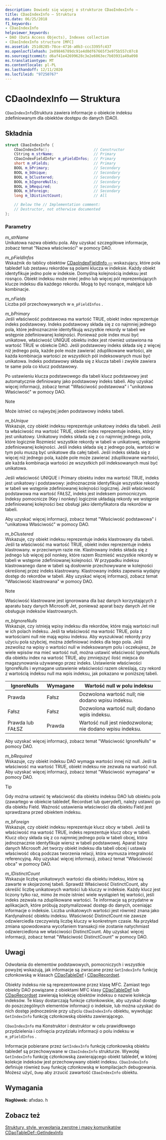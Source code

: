```yaml
---
description: Dowiedz się więcej o strukturze CDaoIndexInfo —
title: CDaoIndexInfo — Struktura
ms.date: 06/25/2018
f1_keywords:
- CDaoIndexInfo
helpviewer_keywords:
- DAO (Data Access Objects), Indexes collection
- CDaoIndexInfo structure [MFC]
ms.assetid: 251d8285-78ce-4716-a0b3-ccc3395fc437
ms.openlocfilehash: 2e09846789dc91e4d0df67665f3e975b557c07c8
ms.sourcegitcommit: d6af41e42699628c3e2e6063ec7b03931a49a098
ms.translationtype: MT
ms.contentlocale: pl-PL
ms.lasthandoff: 12/11/2020
ms.locfileid: "97250767"
---
```

# <a name="cdaoindexinfo-structure"></a>CDaoIndexInfo — Struktura

`CDaoIndexInfo`Struktura zawiera informacje o obiekcie indeksu zdefiniowanym dla obiektów dostępu do danych (DAO).

## <a name="syntax"></a>Składnia

```cpp
struct CDaoIndexInfo {
    CDaoIndexInfo();                    // Constructor
    CString m_strName;                  // Primary
    CDaoIndexFieldInfo* m_pFieldInfos;  // Primary
    short m_nFields;                    // Primary
    BOOL m_bPrimary;                    // Secondary
    BOOL m_bUnique;                     // Secondary
    BOOL m_bClustered;                  // Secondary
    BOOL m_bIgnoreNulls;                // Secondary
    BOOL m_bRequired;                   // Secondary
    BOOL m_bForeign;                    // Secondary
    long m_lDistinctCount;              // All

    // Below the // Implementation comment:
    // Destructor, not otherwise documented
};
```

### <a name="parameters"></a>Parametry

*m_strName*<br/>
Unikatowa nazwa obiektu pola. Aby uzyskać szczegółowe informacje, zobacz temat "Nazwa właściwości" w pomocy DAO.

*m_pFieldInfos*<br/>
Wskaźnik do tablicy obiektów [CDaoIndexFieldInfo —](../../mfc/reference/cdaoindexfieldinfo-structure.md) wskazujący, które pola tabledef lub zestawu rekordów są polami klucza w indeksie. Każdy obiekt identyfikuje jedno pole w indeksie. Domyślną kolejnością indeksu jest rosnąco. Obiekt indeksu może mieć jedno lub więcej pól reprezentujących klucze indeksu dla każdego rekordu. Mogą to być rosnące, malejące lub kombinacje.

*m_nFields*<br/>
Liczba pól przechowywanych w `m_pFieldInfos` .

*m_bPrimary*<br/>
Jeśli właściwość podstawowa ma wartość TRUE, obiekt index reprezentuje indeks podstawowy. Indeks podstawowy składa się z co najmniej jednego pola, które jednoznacznie identyfikują wszystkie rekordy w tabeli we wstępnie zdefiniowanej kolejności. Ponieważ pole index musi być unikatowe, właściwość UNIQUE obiektu index jest również ustawiona na wartość TRUE w obiekcie DAO. Jeśli podstawowy indeks składa się z więcej niż jednego pola, każde pole może zawierać zduplikowane wartości, ale każda kombinacja wartości ze wszystkich pól indeksowanych musi być unikatowa. Indeks podstawowy składa się z klucza tabeli i zwykle zawiera te same pola co klucz podstawowy.

Po ustawieniu klucza podstawowego dla tabeli klucz podstawowy jest automatycznie definiowany jako podstawowy indeks tabeli. Aby uzyskać więcej informacji, zobacz temat "Właściwość podstawowa" i "unikatowa Właściwość" w pomocy DAO.

> [!NOTE]
> Może istnieć co najwyżej jeden podstawowy indeks tabeli.

*m_bUnique*<br/>
Wskazuje, czy obiekt indeksu reprezentuje unikatowy indeks dla tabeli. Jeśli ta właściwość ma wartość TRUE, obiekt index reprezentuje indeks, który jest unikatowy. Unikatowy indeks składa się z co najmniej jednego pola, które logicznie Rozmieść wszystkie rekordy w tabeli w unikatowej, wstępnie zdefiniowanej kolejności. Jeśli indeks składa się z jednego pola, wartości w tym polu muszą być unikatowe dla całej tabeli. Jeśli indeks składa się z więcej niż jednego pola, każde pole może zawierać zduplikowane wartości, ale każda kombinacja wartości ze wszystkich pól indeksowanych musi być unikatowa.

Jeśli właściwość UNIQUE i Primary obiektu index ma wartość TRUE, indeks jest unikatowy i podstawowy: jednoznacznie identyfikuje wszystkie rekordy w tabeli we wstępnie zdefiniowanej kolejności logicznej. Jeśli właściwość podstawowa ma wartość FAŁSZ, indeks jest indeksem pomocniczym. Indeksy pomocnicze (Key i nonkey) logicznie układają rekordy we wstępnie zdefiniowanej kolejności bez obsługi jako identyfikatora dla rekordów w tabeli.

Aby uzyskać więcej informacji, zobacz temat "Właściwość podstawowa" i "unikatowa Właściwość" w pomocy DAO.

*m_bClustered*<br/>
Wskazuje, czy obiekt indeksu reprezentuje indeks klastrowany dla tabeli. Jeśli ta właściwość ma wartość TRUE, obiekt index reprezentuje indeks klastrowany. w przeciwnym razie nie. Klastrowany indeks składa się z jednego lub więcej pól nonkey, które razem Rozmieść wszystkie rekordy w tabeli w wstępnie zdefiniowanej kolejności. W przypadku indeksu klastrowanego dane w tabeli są dosłownie przechowywane w kolejności określonej przez indeks klastrowany. Klastrowany indeks zapewnia wydajny dostęp do rekordów w tabeli. Aby uzyskać więcej informacji, zobacz temat "Właściwość klastrowana" w pomocy DAO.

> [!NOTE]
> Właściwość klastrowane jest ignorowana dla baz danych korzystających z aparatu bazy danych Microsoft Jet, ponieważ aparat bazy danych Jet nie obsługuje indeksów klastrowanych.

*m_bIgnoreNulls*<br/>
Wskazuje, czy istnieją wpisy indeksu dla rekordów, które mają wartości null w ich polach indeksu. Jeśli ta właściwość ma wartość TRUE, pola z wartościami null nie mają wpisu indeksu. Aby wyszukiwać rekordy przy użyciu pola szybciej, można zdefiniować indeks dla tego pola. Jeśli zezwolisz na wpisy o wartości null w indeksowanym polu i oczekujesz, że wiele wpisów ma mieć wartość null, można ustawić właściwość IgnoreNulls dla obiektu index na wartość TRUE, aby zmniejszyć ilość miejsca do magazynowania używanego przez indeks. Ustawienie właściwości IgnoreNulls i wymagane ustawienie właściwości razem określają, czy rekord z wartością indeksu null ma wpis indeksu, jak pokazano w poniższej tabeli.

|IgnoreNulls|Wymagane|Wartość null w polu indeksu|
|-----------------|--------------|-------------------------|
|Prawda|Fałsz|Dozwolona wartość null; nie dodano wpisu indeksu.|
|Fałsz|Fałsz|Dozwolona wartość null; dodano wpis indeksu.|
|Prawda lub FAŁSZ|Prawda|Wartość null jest niedozwolona; nie dodano wpisu indeksu.|

Aby uzyskać więcej informacji, zobacz temat "Właściwość IgnoreNulls" w pomocy DAO.

*m_bRequired*<br/>
Wskazuje, czy obiekt indeksu DAO wymaga wartości innej niż null. Jeśli ta właściwość ma wartość TRUE, obiekt indeksu nie zezwala na wartość null. Aby uzyskać więcej informacji, zobacz temat "Właściwość wymagana" w pomocy DAO.

> [!TIP]
> Gdy można ustawić tę właściwość dla obiektu indeksu DAO lub obiektu pola (zawartego w obiekcie tabledef, Recordset lub querydef), należy ustawić go dla obiektu Field. Ważność ustawienia właściwości dla obiektu Field jest sprawdzana przed obiektem indeksu.

*m_bForeign*<br/>
Wskazuje, czy obiekt indeksu reprezentuje klucz obcy w tabeli. Jeśli ta właściwość ma wartość TRUE, indeks reprezentuje klucz obcy w tabeli. Klucz obcy składa się z co najmniej jednego pola w tabeli obcej, która jednoznacznie identyfikuje wiersz w tabeli podstawowej. Aparat bazy danych Microsoft Jet tworzy obiekt indeksu dla tabeli obcej i ustawia właściwość obcą podczas tworzenia relacji, która wymusza integralność referencyjną. Aby uzyskać więcej informacji, zobacz temat "Właściwość obca" w pomocy DAO.

*m_lDistinctCount*<br/>
Wskazuje liczbę unikatowych wartości dla obiektu indeksu, które są zawarte w skojarzonej tabeli. Sprawdź Właściwość DistinctCount, aby określić liczbę unikatowych wartości lub kluczy w indeksie. Każdy klucz jest liczony tylko raz, mimo że może istnieć wiele wystąpień tej wartości, jeśli indeks zezwala na zduplikowane wartości. Te informacje są przydatne w aplikacjach, które próbują zoptymalizować dostęp do danych, oceniając informacje o indeksie. Liczba unikatowych wartości jest również znana jako Kardynalność obiektu indeksu. Właściwość DistinctCount nie zawsze odzwierciedla rzeczywistą liczbę kluczy w konkretnym czasie. Na przykład zmiana spowodowana wycofaniem transakcji nie zostanie natychmiast odzwierciedlona we właściwości DistinctCount. Aby uzyskać więcej informacji, zobacz temat "Właściwość DistinctCount" w pomocy DAO.

## <a name="remarks"></a>Uwagi

Odwołania do elementów podstawowych, pomocniczych i wszystkie powyżej wskazują, jak informacje są zwracane przez `GetIndexInfo` funkcję członkowską w klasach [CDaoTableDef](../../mfc/reference/cdaotabledef-class.md#getindexinfo) i [CDaoRecordset](../../mfc/reference/cdaorecordset-class.md#getindexinfo).

Obiekty indeksu nie są reprezentowane przez klasę MFC. Zamiast tego obiekty DAO powiązane z obiektami MFC klasy [CDaoTableDef](../../mfc/reference/cdaotabledef-class.md) lub [CDaoRecordset](../../mfc/reference/cdaorecordset-class.md) zawierają kolekcję obiektów indeksu o nazwie kolekcja indeksów. Te klasy dostarczają funkcje członkowskie, aby uzyskać dostęp do poszczególnych elementów informacji o indeksie, lub można uzyskać do nich dostęp jednocześnie przy użyciu `CDaoIndexInfo` obiektu, wywołując `GetIndexInfo` funkcję członkowską obiektu zawierającego.

`CDaoIndexInfo` ma Konstruktor i destruktor w celu prawidłowego przydzielenia i cofnięcia przydziału informacji o polu indeksu w `m_pFieldInfos` .

Informacje pobierane przez `GetIndexInfo` funkcję członkowską obiektu tabledef są przechowywane w `CDaoIndexInfo` strukturze. Wywołaj `GetIndexInfo` funkcję członkowską zawierającego obiekt tabledef, w której kolekcje indeksów jest przechowywany obiekt indeksu. `CDaoIndexInfo` definiuje również `Dump` funkcję członkowską w kompilacjach debugowania. Możesz użyć, `Dump` aby zrzucić zawartość `CDaoIndexInfo` obiektu.

## <a name="requirements"></a>Wymagania

**Nagłówek:** afxdao. h

## <a name="see-also"></a>Zobacz też

[Struktury, style, wywołania zwrotne i mapy komunikatów](../../mfc/reference/structures-styles-callbacks-and-message-maps.md)<br/>
[CDaoTableDef::GetIndexInfo](../../mfc/reference/cdaotabledef-class.md#getindexinfo)
